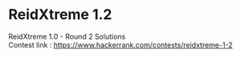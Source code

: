 # ReidXtreme 1.2
ReidXtreme 1.0 - Round 2 Solutions\
Contest link : https://www.hackerrank.com/contests/reidxtreme-1-2 
